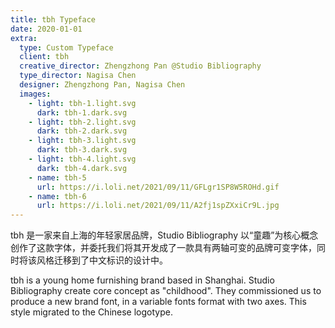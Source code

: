 ```yaml
---
title: tbh Typeface
date: 2020-01-01
extra:
  type: Custom Typeface
  client: tbh
  creative_director: Zhengzhong Pan @Studio Bibliography
  type_director: Nagisa Chen
  designer: Zhengzhong Pan, Nagisa Chen
  images:
    - light: tbh-1.light.svg
      dark: tbh-1.dark.svg
    - light: tbh-2.light.svg
      dark: tbh-2.dark.svg
    - light: tbh-3.light.svg
      dark: tbh-3.dark.svg
    - light: tbh-4.light.svg
      dark: tbh-4.dark.svg
    - name: tbh-5
      url: https://i.loli.net/2021/09/11/GFLgr1SP8W5ROHd.gif
    - name: tbh-6
      url: https://i.loli.net/2021/09/11/A2fj1spZXxiCr9L.jpg
---
```


tbh 是一家来自上海的年轻家居品牌，Studio Bibliography 以“童趣”为核心概念创作了这款字体，并委托我们将其开发成了一款具有两轴可变的品牌可变字体，同时将该风格迁移到了中文标识的设计中。

tbh is a young home furnishing brand based in Shanghai. Studio Bibliography create core concept as "childhood". They commissioned us to produce a new brand font, in a variable fonts format with two axes. This style migrated to the Chinese logotype.
